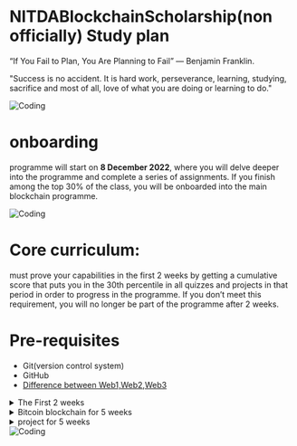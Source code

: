 # NITDABlockchainScholarship(non officially) Study plan

“If You Fail to Plan, You Are Planning to Fail” — Benjamin Franklin.

"Success is no accident. It is hard work, perseverance, learning, studying, sacrifice and most of all, love of what you are doing or learning to do." 

<img align="center" alt="Coding" src="https://media.giphy.com/media/bTrTnPMPq8UORCrBWG/giphy.gif">

# onboarding 

programme will start on **8 December 2022**, where you will delve deeper into the programme and complete a series of assignments. 
If you finish among the top 30% of the class, you will be onboarded into the main blockchain programme.


<img align="center" alt="Coding" src="https://media.giphy.com/media/kFHbj8jN52UcpsPcyi/giphy.gif">

# Core curriculum: 

must prove your capabilities in the first 2 weeks by getting a cumulative score that puts you in the 30th percentile in all quizzes and projects in that period in order to progress in the programme. If you don’t meet this requirement, you will no longer be part of the programme after 2 weeks.
# Pre-requisites
- Git(version control system)
- GitHub 
- [Difference between Web1,Web2,Web3](https://www.simplilearn.com/what-is-web-1-0-web-2-0-and-web-3-0-with-their-difference-article)
<details>
<summary>The First 2 weeks </summary>

# Bitcoin theory
  - [Introduction](https://github.com/bitcoinbook/bitcoinbook/blob/develop/ch01.asciidoc)
  - [How Bitcoin Works](https://github.com/bitcoinbook/bitcoinbook/blob/develop/ch02.asciidoc)
# JavaScript
- [Learn JavaScript - FreeCodeCamp(Youtube)](https://www.youtube.com/watch?v=PkZNo7MFNFg)
- [JavaScript Tutorial - Programming with Mosh(Youtube)](https://www.youtube.com/watch?v=W6NZfCO5SIk)
- [JavaScript Programming - FreeCodeCamp(Youtube)](https://www.youtube.com/watch?v=jS4aFq5-91M)
- [JavaScript Tutorial - w3schools](https://www.w3schools.com/js/)
- [Learn JavaScript - Codecademy](https://www.codecademy.com/learn/introduction-to-javascript)
- [Free JS Courses for Beginners - FreeCodeCamp](https://www.freecodecamp.org/news/learn-javascript-free-js-courses-for-beginners/)
- [NamasteJS/How JS works - Akshay Saini](https://www.youtube.com/playlist?list=PLlasXeu85E9cQ32gLCvAvr9vNaUccPVNP)

  # Golang
- [Learn Go - Codecademy](https://www.codecademy.com/learn/learn-go)
- [Getting started - Go](https://go.dev/learn/)
- [Go tutorial - Tutorials point](https://www.tutorialspoint.com/go/index.htm)
- [Go tutorial - W3schools](https://www.w3schools.com/go/)
- [Learn Go Programming - FreeCodeCamp(Youtube)](https://www.youtube.com/watch?v=YS4e4q9oBaU)
- [Golang tutorial - TechWorld With Nana(Youtube)](https://www.youtube.com/watch?v=yyUHQIec83I)

# Golang
# Syllabus
- [ * ] **An Introduction of Go - why Go is worth learning.**
  - [ * ]  **What is Go?**
     Go, or Golang, is a programming language developed at Google. It has received a lot of acclaim from developers for its speed and straightforward syntax.
     **Build simple, secure, scalable systems**
    - An open-source programming language supported by Google
    - Easy to learn and great for teams
    - Built-in concurrency and a robust standard library
    - Large ecosystem of partners, communities, and tools
  - [ * ] Why Go is worth Learning 
        GoLang is a compiled multi-threaded programming language based on open source C and developed internally at Google. It is a single language that allows different processes to run simultaneously, which means simultaneous programming. Extremely fast, easy to maintain, and efficient, GoLang has all the advantages needed for **distributed systems** because it can handle **multiple parts of the blockchain concurrently.**
        The language was developed for **high-performance programs running** on modern **distributed systems** and **multicore processors**. Market participants perceived the launch of GoLang as an attempt to create a replacement for C/C ++. Today, the **Hyperledger Fabric blockchain** platform uses this programming language. It is often used in **NFT marketplace** development. 
        Examples of blockchain projects that use GoLang: **GoChain**, **Dero**, **Loom Network**, **Ethereum**, **Hyperledger Fabric**. .

- [*] The Go Toolchain - how to compile and run Go programs.
  - [*] **Setting Up Go Locally**
        Installing Go and Running Go Programs
        Developing Go locally on your own environment is a big step towards creating your very own Go projects and exercising your imagination!
        
        This guide will assume some knowledge of the **command line** and use of a code editor **(we recommend VSCode),** so brush up if you need too!

        First, [downland Go]() to your computer by going to Golang’s download page and select your operating system under the Featured downloads section.
- [ ] Become Familiar With Go Code
- [ ] Introduction of Source Code Elements
- [ ] Keywords and Identifiers
- [ ] Basic Types and Their Value
- [ ] Constants and Variables - also introduces untyped values and type deductions.
- [ ] Common Operators - also introduces more type deduction rules.
- [ ] Function Declarations and Calls
- [ ] Code Packages and Package Imports
- [ ] Expressions, Statements and Simple Statements
- [ ] Basic Control Flows
- [ ] Goroutines, Deferred Function Calls 
## Go Type System
- [ ] Go Type System Overview - a must read to master Go programming.
- [ ] Pointers
- [ ] Structs
- [ ] Value Parts - to gain a deeper understanding into Go values.
- [ ] Arrays, Slices and Maps - first-class citizen container types.
- [ ] Strings
- [ ] Functions - function types and values, including variadic functions.
- [ ] Channels - the Go way to do concurrency synchronizations.
- [ ] Methods
- [ ] Interfaces - value boxes used to do reflection and polymorphism.
- [ ] Type Embedding - type extension in the Go way.
- [ ] Type-Unsafe Pointers
- [ ] Generics - use and read composite types
- [ ] Reflections - the reflect standard package.
- [ ] Some Special Topics
- [ ] Line Break Rules
- [ ] More About Deferred Function Calls
- [ ] Some Panic/Recover Use Cases
- [ ] Explain Panic/Recover Mechanism in Detail - also explains exiting phases of function calls.
- [ ] Code Blocks and Identifier Scopes
- [ ] Expression Evaluation Orders
- [ ] Value Copy Costs in Go
- [ ] Bounds Check Elimination
## Concurrent Programming
- [ ] Concurrency Synchronization Overview
- [ ] Channel Use Cases
- [ ] How to Gracefully Close Channels
- [ ] Other Concurrency Synchronization Techniques - the sync standard package.
- [ ] Atomic Operations - the sync/atomic standard package.
- [ ] Memory Order Guarantees in Go
- [ ] Common Concurrent Programming Mistakes
## Memory Related
- [ ] Memory Blocks
- [ ] Memory Layouts
- [ ] Memory Leaking Scenarios

</details>

<details>
<summary>Bitcoin blockchain for 5 weeks </summary>
</details>

<details>
<summary> project for 5 weeks</summary>
</details>
<img align="center" alt="Coding"  src="https://media.giphy.com/medial4JyY0qtljTlczOwM/giphy.gif" >
